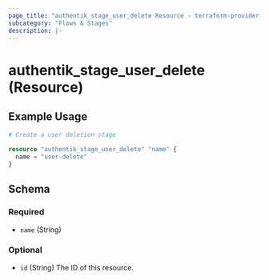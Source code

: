 ```yaml
---
page_title: "authentik_stage_user_delete Resource - terraform-provider-authentik"
subcategory: "Flows & Stages"
description: |-
---
```


# authentik_stage_user_delete (Resource)

## Example Usage

```terraform
# Create a user deletion stage

resource "authentik_stage_user_delete" "name" {
  name = "user-delete"
}
```

<!-- schema generated by tfplugindocs -->
## Schema

### Required

- `name` (String)

### Optional

- `id` (String) The ID of this resource.
